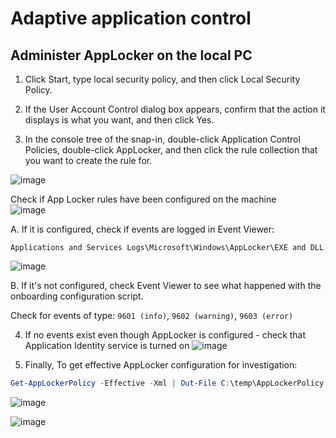 # Adaptive application control

## Administer AppLocker on the local PC

1. Click Start, type local security policy, and then click Local Security Policy.

2. If the User Account Control dialog box appears, confirm that the action it displays is what you want, and then click Yes.

3. In the console tree of the snap-in, double-click Application Control Policies, double-click AppLocker, and then click the rule collection that you want to create the rule for.

![image](https://github.com/guguji666666/GJS-MDC-Tips/assets/96930989/dfba5765-3528-4233-b917-afd9ec9ce784)

Check if App Locker rules have been configured on the machine <br>
![image](https://github.com/guguji666666/GJS-MDC-Tips/assets/96930989/6b7130cf-a2fe-4b30-bccb-5a7539e60789)

A. If it is configured, check if events are logged in Event Viewer:
```
Applications and Services Logs\Microsoft\Windows\AppLocker\EXE and DLL
```
![image](https://github.com/guguji666666/GJS-MDC-Tips/assets/96930989/dea00900-0f8b-4d54-b459-658d62e3e450)

B. If it's not configured, check Event Viewer to see what happened with the onboarding configuration script.

Check for events of type: `9601 (info)`, `9602 (warning)`, `9603 (error)`

4. If no events exist even though AppLocker is configured - check that Application Identity service is turned on
![image](https://github.com/guguji666666/GJS-MDC-Tips/assets/96930989/1241a942-0dce-4b69-9405-0a66eb4b02d9)

5. Finally, To get effective AppLocker configuration for investigation:
```powershell
Get-AppLockerPolicy -Effective -Xml | Out-File C:\temp\AppLockerPolicy.xml
```
![image](https://github.com/guguji666666/GJS-MDC-Tips/assets/96930989/eb93095e-e974-4381-b1dc-8605631d30fc)

![image](https://github.com/guguji666666/GJS-MDC-Tips/assets/96930989/0650c3d0-a95d-42c1-b9e2-487fe8d63e94)

